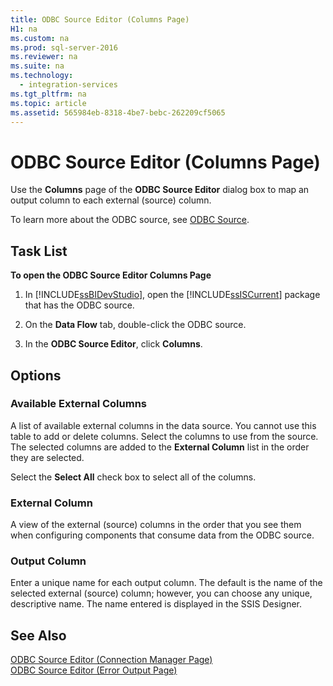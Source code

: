 ```yaml
---
title: ODBC Source Editor (Columns Page)
H1: na
ms.custom: na
ms.prod: sql-server-2016
ms.reviewer: na
ms.suite: na
ms.technology: 
  - integration-services
ms.tgt_pltfrm: na
ms.topic: article
ms.assetid: 565984eb-8318-4be7-bebc-262209cf5065
---
```

# ODBC Source Editor (Columns Page)
  Use the **Columns** page of the **ODBC Source Editor** dialog box to map an output column to each external (source) column.  
  
 To learn more about the ODBC source, see [ODBC Source](../../Topics/TopicNameNotContainA/ODBC-Source.md).  
  
## Task List  
 **To open the ODBC Source Editor Columns Page**  
  
1.  In [!INCLUDE[ssBIDevStudio](../../Topics/TopicNameContainA/includes/ssBIDevStudio_md.md)], open the [!INCLUDE[ssISCurrent](../../Topics/TopicNameContainA/includes/ssISCurrent_md.md)] package that has the ODBC source.  
  
2.  On the **Data Flow** tab, double-click the ODBC source.  
  
3.  In the **ODBC Source Editor**, click **Columns**.  
  
## Options  
  
### Available External Columns  
 A list of available external columns in the data source. You cannot use this table to add or delete columns. Select the columns to use from the source. The selected columns are added to the **External Column** list in the order they are selected.  
  
 Select the **Select All** check box to select all of the columns.  
  
### External Column  
 A view of the external (source) columns in the order that you see them when configuring components that consume data from the ODBC source.  
  
### Output Column  
 Enter a unique name for each output column. The default is the name of the selected external (source) column; however, you can choose any unique, descriptive name. The name entered is displayed in the SSIS Designer.  
  
## See Also  
 [ODBC Source Editor &#40;Connection Manager Page&#41;](../../Topics/TopicNameNotContainA/ODBC-Source-Editor--Connection-Manager-Page-.md)   
 [ODBC Source Editor &#40;Error Output Page&#41;](../../Topics/TopicNameNotContainA/ODBC-Source-Editor--Error-Output-Page-.md)  
  
  